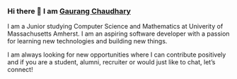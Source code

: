 ### Hi there 👋 I am [Gaurang Chaudhary](https://gaurangchaudhary.github.io/) 

I am a Junior studying Computer Science and Mathematics at Univerity of Massachusetts Amherst. I am an aspiring software developer with a passion for learning new technologies and building new things. 

I am always looking for new opportunities where I can contribute positively and if you are a student, alumni, recruiter or would just like to chat, let’s connect! 

<!--
**gaurangchaudhary/gaurangchaudhary** is a ✨ _special_ ✨ repository because its `README.md` (this file) appears on your GitHub profile.

Here are some ideas to get you started:

- 🔭 I’m currently working on ...
- 🌱 I’m currently learning ...
- 👯 I’m looking to collaborate on ...
- 🤔 I’m looking for help with ...
- 💬 Ask me about ...
- 📫 How to reach me: ...
- 😄 Pronouns: ...
- ⚡ Fun fact: ...
-->

